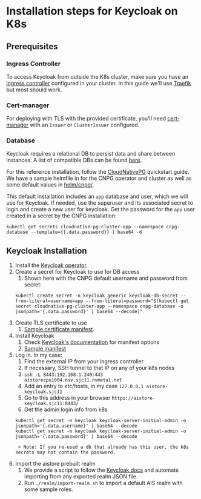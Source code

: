 # Installation steps for Keycloak on K8s

## Prerequisites

### Ingress Controller

To access Keycloak from outside the K8s cluster, make sure you have an [ingress controller](https://kubernetes.io/docs/concepts/services-networking/ingress-controllers/) configured in your cluster.
In this guide we'll use [Traefik](https://traefik.io/traefik) but most should work. 

### Cert-manager

For deploying with TLS with the provided certificate, you'll need [cert-manager](https://cert-manager.io/) with an `Issuer` or `ClusterIssuer` configured. 

### Database

Keycloak requires a relational DB to persist data and share between instances. 
A list of compatible DBs can be found [here](https://www.keycloak.org/server/db).

For this reference installation, follow the [CloudNativePG](https://cloudnative-pg.io/documentation/current/quickstart/) quickstart guide.
We have a sample helmfile in for the CNPG operator and cluster as well as some default values in [helm/cnpg/](./helm/cnpg/).

This default installation includes an `app` database and user, which we will use for Keycloak.
If needed, use the superuser and its associated secret to login and create a new user for keycloak.
Get the password for the `app` user created in a secret by the CNPG installation:


    kubectl get secrets cloudnative-pg-cluster-app --namespace cnpg-database --template={{.data.password}} | base64 -d


## Keycloak Installation 

1. Install the [Keycloak operator](https://www.keycloak.org/operator/installation). 
1. Create a secret for Keycloak to use for DB access
    1. Shown here with the CNPG default username and password from secret: 
    ```console
    kubectl create secret -n keycloak generic keycloak-db-secret --from-literal=username=app --from-literal=password="$(kubectl get secret cloudnative-pg-cluster-app --namespace cnpg-database -o jsonpath='{.data.password}' | base64 --decode)"
    ``` 
1. Create TLS certificate to use
    1. [Sample certificate manifest](./manifests/certificate.yaml).
1. Install Keycloak 
    1. Check [Keycloak's documentation](https://www.keycloak.org/operator/basic-deployment) for manifest options
    1. [Sample manifest](./manifests/certificate.yaml)
1. Log in. In my case: 
    1. Find the external IP from your ingress controller
    1. If necessary, SSH tunnel to that IP on any of your k8s nodes
    1.  `ssh -L 8443:192.168.1.240:443 aistorecpu1004.nsv.sjc11.nvmetal.net`
    1. Add an entry to etc/hosts, in my case `127.0.0.1 aistore-keycloak.sjc11`
    1. Go to this address in your browser `https://aistore-keycloak.sjc11:8443/`
    1. Get the admin login info from k8s
    ```
    kubectl get secret -n keycloak keycloak-server-initial-admin -o jsonpath='{.data.username}' | base64 --decode
    kubectl get secret -n keycloak keycloak-server-initial-admin -o jsonpath='{.data.password}' | base64 --decode
    ```
        > Note: If you re-used a db that already has this user, the k8s secrets may not contain the password.
1. Import the aistore prebuilt realm
    1. We provide a script to follow the [Keycloak docs](https://www.keycloak.org/operator/realm-import) and automate importing from any exported realm JSON file. 
    1. Run `./realm/import-realm.sh` to import a default AIS realm with some sample roles. 